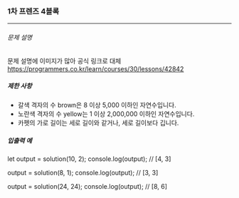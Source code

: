 ### 1차 프렌즈 4블록

---

###### 문제 설명

문제 설명에 이미지가 많아 공식 링크로 대체
https://programmers.co.kr/learn/courses/30/lessons/42842

##### 제한 사항

- 갈색 격자의 수 brown은 8 이상 5,000 이하인 자연수입니다.
- 노란색 격자의 수 yellow는 1 이상 2,000,000 이하인 자연수입니다.
- 카펫의 가로 길이는 세로 길이와 같거나, 세로 길이보다 깁니다.

##### 입출력 예

let output = solution(10, 2);
console.log(output); // [4, 3]

output = solution(8, 1);
console.log(output); // [3, 3]

output = solution(24, 24);
console.log(output); // [8, 6]
